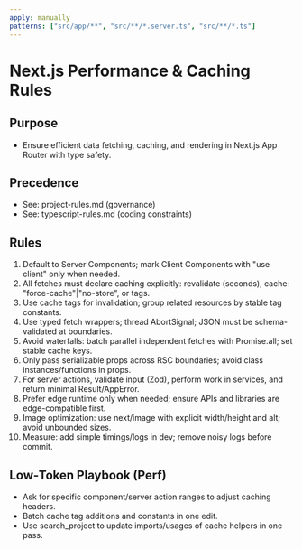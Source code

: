 ```yaml
---
apply: manually
patterns: ["src/app/**", "src/**/*.server.ts", "src/**/*.ts"]
---
```


# Next.js Performance & Caching Rules

## Purpose

- Ensure efficient data fetching, caching, and rendering in Next.js App Router with type safety.

## Precedence

- See: project-rules.md (governance)
- See: typescript-rules.md (coding constraints)

## Rules

1. Default to Server Components; mark Client Components with "use client" only when needed.
2. All fetches must declare caching explicitly: revalidate (seconds), cache: "force-cache"|"no-store", or tags.
3. Use cache tags for invalidation; group related resources by stable tag constants.
4. Use typed fetch wrappers; thread AbortSignal; JSON must be schema-validated at boundaries.
5. Avoid waterfalls: batch parallel independent fetches with Promise.all; set stable cache keys.
6. Only pass serializable props across RSC boundaries; avoid class instances/functions in props.
7. For server actions, validate input (Zod), perform work in services, and return minimal Result/AppError.
8. Prefer edge runtime only when needed; ensure APIs and libraries are edge-compatible first.
9. Image optimization: use next/image with explicit width/height and alt; avoid unbounded sizes.
10. Measure: add simple timings/logs in dev; remove noisy logs before commit.

## Low‑Token Playbook (Perf)

- Ask for specific component/server action ranges to adjust caching headers.
- Batch cache tag additions and constants in one edit.
- Use search_project to update imports/usages of cache helpers in one pass.
